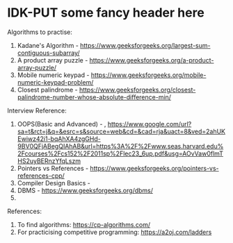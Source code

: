 # IDK-PUT some fancy header here

Algorithms to practise:
1. Kadane's Algorithm - https://www.geeksforgeeks.org/largest-sum-contiguous-subarray/
2. A product array puzzle - https://www.geeksforgeeks.org/a-product-array-puzzle/
3. Mobile numeric keypad - https://www.geeksforgeeks.org/mobile-numeric-keypad-problem/
4. Closest palindrome - https://www.geeksforgeeks.org/closest-palindrome-number-whose-absolute-difference-min/

Interview Reference:
1. OOPS(Basic and Advanced) - , https://www.google.com/url?sa=t&rct=j&q=&esrc=s&source=web&cd=&cad=rja&uact=8&ved=2ahUKEwiwz42i1-bqAhXA4zgGHd-9BV0QFjABegQIAhAB&url=https%3A%2F%2Fwww.seas.harvard.edu%2Fcourses%2Fcs152%2F2011sp%2Flec23_6up.pdf&usg=AOvVaw0flmTHS2uyBERnzYfqLszm
2. Pointers vs References - https://www.geeksforgeeks.org/pointers-vs-references-cpp/
3. Compiler Design Basics -
4. DBMS - https://www.geeksforgeeks.org/dbms/
5. 


References:
1. To find algorithms: https://cp-algorithms.com/
2. For practicising competitive programming: https://a2oj.com/ladders